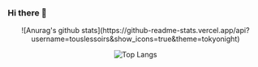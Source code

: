 ### Hi there 👋

<!--
**touslessoirs/touslessoirs** is a ✨ _special_ ✨ repository because its `README.md` (this file) appears on your GitHub profile.

Here are some ideas to get you started:

- 🔭 I’m currently working on ...
- 🌱 I’m currently learning ...
- 👯 I’m looking to collaborate on ...
- 🤔 I’m looking for help with ...
- 💬 Ask me about ...
- 📫 How to reach me: ...
- 😄 Pronouns: ...
- ⚡ Fun fact: ...
-->

<div align="center">
![Anurag's github stats](https://github-readme-stats.vercel.app/api?username=touslessoirs&show_icons=true&theme=tokyonight)

![Top Langs](https://github-readme-stats.vercel.app/api/top-langs/?username=6810779s&layout=compact&theme=tokyonight)
</div>
